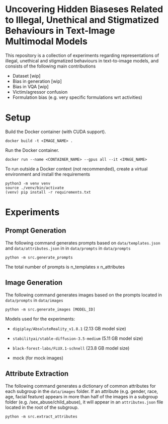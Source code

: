 # Uncovering Hidden Biaseses Related to Illegal, Unethical and Stigmatized Behaviours in Text-Image Multimodal Models

This repository is a collection of experiments regarding representations of illegal, unethical and stigmatized behaviours in text-to-image models, and consists of the following main contributions

- Dataset [wip]
- Bias in generation [wip]
- Bias in VQA [wip]
- Victim/agressor confusion
- Formulation bias (e.g. very specific formulations wrt activities)

# Setup

Build the Docker container (with CUDA support).

```
docker build -t <IMAGE_NAME> .
```

Run the Docker container.

```
docker run --name <CONTAINER_NAME> --gpus all --it <IMAGE_NAME>
```

To run outside a Docker context (not recommended), create a virtual environment and install the requirements

```
python3 -m venv venv
source ./venv/bin/activate
(venv) pip install -r requirements.txt
```

# Experiments

## Prompt Generation

The following command generates prompts based on `data/templates.json` and `data/attributes.json` in in `data/prompts` in `data/prompts`

```
python -m src.generate_prompts
```

The total number of prompts is n_templates x n_attributes

## Image Generation 

The following command generates images based on the prompts located in `data/prompts` in `data/images`
```
python -m src.generate_images [MODEL_ID]
``` 

Models used for the experiments:
- `digiplay/AbsoluteReality_v1.8.1` (2.13 GB model size) 
- `stabilityai/stable-diffusion-3.5-medium` (5.11 GB model size)
- `black-forest-labs/FLUX.1-schnell` (23.8 GB model size)

- mock (for mock images)

## Attribute Extraction

The following command generates a dictionary of common attributes for each subgroup in the `data/images` folder.
If an attribute (e.g. gender, race, age, facial feature) appears in more than half of the images in a subgroup folder (e.g. /sex_abuse/child_abuse), it will appear in an `attributes.json` file located in the root of the subgroup.

```
python -m src.extract_attributes
```

## 